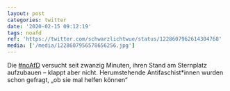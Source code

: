 ```yaml
---
layout: post
categories: twitter
date: '2020-02-15 09:12:19'
tags: noafd
ref: 'https://twitter.com/schwarzlichtwue/status/1228607962614304768'
media: ['/media/1228607956578656256.jpg']
---
```

Die [#noAfD](/t/noafd) versucht seit zwanzig Minuten, ihren Stand am Sternplatz aufzubauen – klappt aber nicht. Herumstehende Antifaschist\*innen wurden schon gefragt, „ob sie mal helfen können“ 